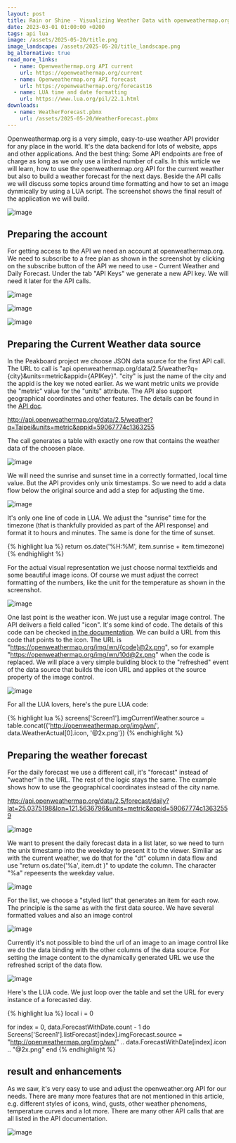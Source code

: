 ```yaml
---
layout: post
title: Rain or Shine - Visualizing Weather Data with openweathermap.org and Peakboard
date: 2023-03-01 01:00:00 +0200
tags: api lua
image: /assets/2025-05-20/title.png
image_landscape: /assets/2025-05-20/title_landscape.png
bg_alternative: true
read_more_links:
  - name: Openweathermap.org API current
    url: https://openweathermap.org/current
  - name: Openweathermap.org API forecast
    url: https://openweathermap.org/forecast16
  - name: LUA time and date formatting 
    url: https://www.lua.org/pil/22.1.html
downloads:
  - name: WeatherForecast.pbmx
    url: /assets/2025-05-20/WeatherForecast.pbmx
---
```

Openweathermap.org is a very simple, easy-to-use weather API provider for any place in the world. It's the data backend for lots of website, apps and other applications. And the best thing: Some API endpoints are free of charge as long as we only use a limited number of calls. In this wrticle we will learn, how to use the openweathermap.org API for the current weather but also to build a weather forecast for the next days. Beside the API calls we will discuss some topics around time formatting and how to set an image dynmically by using a LUA script. The screenshot shows the final result of the application we will build.

![image](/assets/2025-05-20/010.png)

## Preparing the account

For getting access to the API we need an account at openweathermap.org. We need to subscribe to a free plan as shown in the screenshot by clicking on the subscribe button of the API we need to use - Current Weather and Daily Forecast. Under the tab "API Keys" we generate a new API key. We will need it later for the API calls. 

![image](/assets/2025-05-20/015.png)

![image](/assets/2025-05-20/020.png)

![image](/assets/2025-05-20/030.png)

## Preparing the Current Weather data source

In the Peakboard project we choose JSON data source for the first API call. The URL to call is "api.openweathermap.org/data/2.5/weather?q={city}&units=metric&appid={APIKey}". "city" is just the name of the city and the appid is the key we noted earlier. As we want metric units we provide the "metric" value for the "units" attribute. The API also support geographical coordinates and other features. The details can be found in the [API doc](https://openweathermap.org/current).

http://api.openweathermap.org/data/2.5/weather?q=Taipei&units=metric&appid=59067774c1363255

The call generates a table with exactly one row that contains the weather data of the choosen place.

![image](/assets/2025-05-20/040.png)

We will need the sunrise and sunset time in a correctly formatted, local time value. But the API provides only unix timestamps. So we need to add a data flow below the original source and add a step for adjusting the time. 

![image](/assets/2025-05-20/050.png)

It's only one line of code in LUA. We adjust the "sunrise" time for the timezone (that is thankfully provided as part of the API response) and format it to hours and minutes. The same is done for the time of sunset.

{% highlight lua %}
return os.date('%H:%M', item.sunrise + item.timezone)
{% endhighlight %}

For the actual visual representation we just choose normal textfields and some beautiful image icons. Of course we must adjust the correct formatting of the numbers, like the unit for the temperature as shown in the screenshot.

![image](/assets/2025-05-20/060.png)

One last point is the weather icon. We just use a regular image control. The API delivers a field called "icon". It's some kind of code. The details of this code can be checked [in the documentation](https://openweathermap.org/weather-conditions). We can build a URL from this code that points to the icon. The URL is "https://openweathermap.org/img/wn/{code}@2x.png", so for example "https://openweathermap.org/img/wn/10d@2x.png" when the code is replaced. We will place a very simple building block to the "refreshed" event of the data source that builds the icon URL and applies ot the source property of the image control.

![image](/assets/2025-05-20/080.png)

For all the LUA lovers, here's the pure LUA code:

{% highlight lua %}
screens['Screen1'].imgCurrentWeather.source = table.concat({'http://openweathermap.org/img/wn/', data.WeatherActual[0].icon, '@2x.png'})
{% endhighlight %}

## Preparing the weather forecast

For the daily forecast we use a different call, it's "forecast" instead of "weather" in the URL. The rest of the logic stays the same. The example shows how to use the geographical coordinates instead of the city name.

http://api.openweathermap.org/data/2.5/forecast/daily?lat=25.0375198&lon=121.5636796&units=metric&appid=59067774c13632559

![image](/assets/2025-05-20/070.png)

We want to present the daily forecast data in a list later, so we need to turn the unix timestamp into the weekday to present it to the viewer. Similiar as with the current weather, we do that for the "dt" column in data flow and use "return os.date('%a', item.dt )" to update the column. The character "%a" repeesents the weekday value.

![image](/assets/2025-05-20/090.png)

For the list, we choose a "styled list" that generates an item for each row. The principle is the same as with the first data source. We have several formatted values and also an image control

![image](/assets/2025-05-20/100.png)

Currently it's not possible to bind the url of an image to an image control like we do the data binding with the other columns of the data source. For setting the image content to the dynamically generated URL we use the refreshed script of the data flow.

![image](/assets/2025-05-20/110.png)

Here's the LUA code. We just loop over the table and set the URL for every instance of a forecasted day.

{% highlight lua %}
local i = 0

for index = 0, data.ForecastWithDate.count - 1 do
	Screens['Screen1'].listForecast[index].imgForecast.source = "http://openweathermap.org/img/wn/" .. data.ForecastWithDate[index].icon .. "@2x.png"
end
{% endhighlight %}

## result and enhancements

As we saw, it's very easy to use and adjust the openweather.org API for our needs. There are many more features that are not mentioned in this article, e.g. different styles of icons, wind, gusts, other weather phenomens, temperature curves and a lot more. There are many other API calls that are all listed in the API documentation.

![image](/assets/2025-05-20/010.png)


